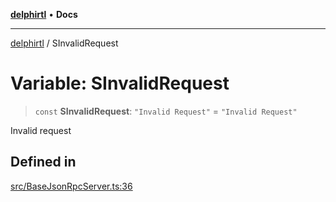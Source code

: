 [**delphirtl**](../README.md) • **Docs**

***

[delphirtl](../globals.md) / SInvalidRequest

# Variable: SInvalidRequest

> `const` **SInvalidRequest**: `"Invalid Request"` = `"Invalid Request"`

Invalid request

## Defined in

[src/BaseJsonRpcServer.ts:36](https://github.com/chuacw/delphirtl/blob/d71b924f22790501bc0f05faa45f3a3158bae305/src/BaseJsonRpcServer.ts#L36)
